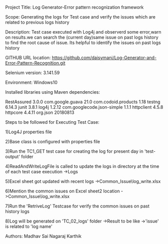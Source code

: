 Project Title: Log Generator-Error pattern recognization framework

Scope:
Generating the logs for Test case and verify the issues which are related to previous logs history

Description:
Test case executed with Log4j and observerd some error,warn on results.we can search the (current day)same issue on past logs history
to find the root cause of issue.
Its helpful to identify the issues on past logs history  

GITHUB URL location: https://github.com/daisymani/Log-Generator-and-Error-Pattern-Recognition.git

Selenium version: 3.141.59

Environment: Windows10

Installed libraries using Maven dependencies:

RestAssured 3.0.0
com.google.guava 21.0
com.codoid.products 1.18
testng 6.14.3
junit 3.8.1
log4j 1.2.12
com.googlecode.json-simple 1.1.1
httpclient 4.5.8
httpcore 4.4.11
org.json 20180813

Steps to be followed for Executing Test Case:

1)Log4J properties file

2)Base class is configured with properties file

3)Run the TC1_GET test case for creating the log for present day in 'test-output' folder

4)ReadAndWriteLogFile is called to update the logs in directory at the time of each test case execution ->Logs

5)Excel sheet got updated with recent logs ->Common_Issue\log_write.xlsx

6)Mention the common issues on Excel sheet2 location ->Common_Issue\log_write.xlsx

7)Run the 'RetriveLog' Testcase for verify the common issues on past history logs

8)Log will be generated on 'TC_02_logs' folder ->Result to be like ->'issue' is related to 'log name'

Authors:
Madhav
Sai
Nagaraj
Karthik
